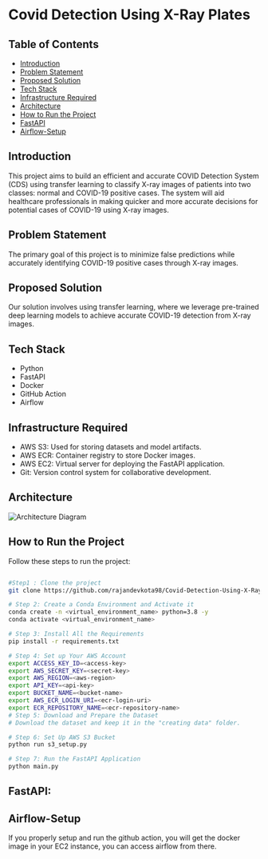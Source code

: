 # Covid Detection Using X-Ray Plates

## Table of Contents

- [Introduction](#introduction)
- [Problem Statement](#problem-statement)
- [Proposed Solution](#proposed-solution)
- [Tech Stack](#tech-stack)
- [Infrastructure Required](#infrastructure-required)
- [Architecture](#architecture)
- [How to Run the Project](#how-to-run-the-project)
- [FastAPI](#FastAPI)
- [Airflow-Setup](#Airflow-Setup)


## Introduction

This project aims to build an efficient and accurate COVID Detection System (CDS) using transfer learning to classify X-ray images of patients into two classes: normal and COVID-19 positive cases. The system will aid healthcare professionals in making quicker and more accurate decisions for potential cases of COVID-19 using X-ray images.

## Problem Statement

The primary goal of this project is to minimize false predictions while accurately identifying COVID-19 positive cases through X-ray images.

## Proposed Solution

Our solution involves using transfer learning, where we leverage pre-trained deep learning models to achieve accurate COVID-19 detection from X-ray images.

## Tech Stack

- Python
- FastAPI
- Docker
- GitHub Action
- Airflow

## Infrastructure Required

- AWS S3: Used for storing datasets and model artifacts.
- AWS ECR: Container registry to store Docker images.
- AWS EC2: Virtual server for deploying the FastAPI application.
- Git: Version control system for collaborative development.

## Architecture

![Architecture Diagram](/path/to/architecture_diagram.png)

## How to Run the Project

Follow these steps to run the project:

```bash

#Step1 : Clone the project
git clone https://github.com/rajandevkota98/Covid-Detection-Using-X-Ray-Plates.git

# Step 2: Create a Conda Environment and Activate it
conda create -n <virtual_environment_name> python=3.8 -y
conda activate <virtual_environment_name>

# Step 3: Install All the Requirements
pip install -r requirements.txt

# Step 4: Set up Your AWS Account
export ACCESS_KEY_ID=<access-key>
export AWS_SECRET_KEY=<secret-key>
export AWS_REGION=<aws-region>
export API_KEY=<api-key>
export BUCKET_NAME=<bucket-name>
export AWS_ECR_LOGIN_URI=<ecr-login-uri>
export ECR_REPOSITORY_NAME=<ecr-repository-name>
# Step 5: Download and Prepare the Dataset
# Download the dataset and keep it in the "creating data" folder.

# Step 6: Set Up AWS S3 Bucket
python run s3_setup.py

# Step 7: Run the FastAPI Application
python main.py


``` 

## FastAPI:



## Airflow-Setup
If you properly setup and run the github action, you will get the docker image in your EC2 instance, you can access airflow from there.


